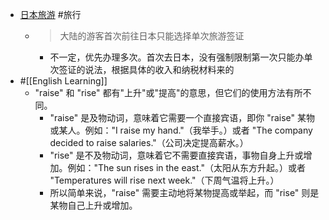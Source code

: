 - [日本旅游](https://www.qaq.wiki/lemons/1217) #旅行
	- > 大陆的游客首次前往日本只能选择单次旅游签证
		- 不一定，优先办理多次。首次去日本，没有强制限制第一次只能办单次签证的说法，根据具体的收入和纳税材料来的
- #[[English Learning]]
	- "raise" 和 "rise" 都有"上升"或"提高"的意思，但它们的使用方法有所不同。
		- "raise" 是及物动词，意味着它需要一个直接宾语，即你 "raise" 某物或某人。例如："I raise my hand."（我举手。）或者 "The company decided to raise salaries."（公司决定提高薪水。）
		- "rise" 是不及物动词，意味着它不需要直接宾语，事物自身上升或增加。例如："The sun rises in the east."（太阳从东方升起。）或者 "Temperatures will rise next week."（下周气温将上升。）
		- 所以简单来说，"raise" 需要主动地将某物提高或举起，而 "rise" 则是某物自己上升或增加。